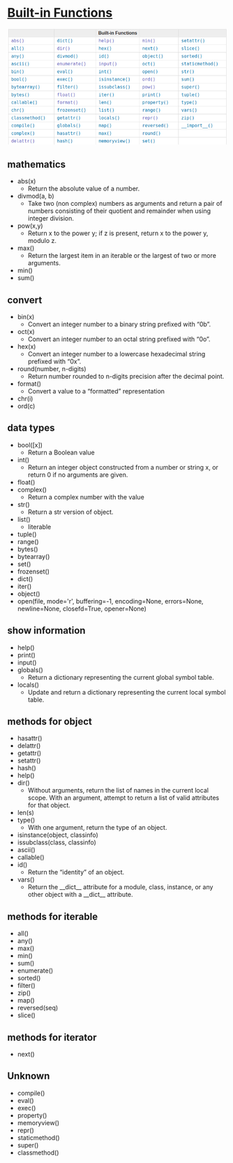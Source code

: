 [Built-in Functions](https://docs.python.org/3/library/functions.html)
====================
 
![all functions](./func.png)			
	
mathematics
------------
- abs(x)
    - Return the absolute value of a number.
- divmod(a, b)
    - Take two (non complex) numbers as arguments and return a pair of numbers consisting of their quotient and remainder when using integer division.
- pow(x,y)
    - Return x to the power y; if z is present, return x to the power y, modulo z.
- max()
    - Return the largest item in an iterable or the largest of two or more arguments.
- min()
- sum()
    
convert
-------
- bin(x)
    - Convert an integer number to a binary string prefixed with “0b”.
- oct(x)
    - Convert an integer number to an octal string prefixed with “0o”.
- hex(x)
    - Convert an integer number to a lowercase hexadecimal string prefixed with “0x”.
- round(number, n-digits)
    - Return number rounded to n-digits precision after the decimal point.
- format()
    - Convert a value to a “formatted” representation
- chr(i)
- ord(c)

data types
----------------
- bool([x])
    - Return a Boolean value
- int()
    - Return an integer object constructed from a number or string x, or return 0 if no arguments are given.
- float()
- complex()
    - Return a complex number with the value
- str()
    - Return a str version of object.
- list()
    - literable
- tuple()
- range()
- bytes()
- bytearray()
- set()
- frozenset()	
- dict()
- iter()
- object()
- open(file, mode='r', buffering=-1, encoding=None, errors=None, newline=None, closefd=True, opener=None)

show information
----------------
- help()
- print()
- input()
- globals()
    - Return a dictionary representing the current global symbol table.
- locals()
    - Update and return a dictionary representing the current local symbol table.

methods for object
------------------
- hasattr()
- delattr()
- getattr()
- setattr()
- hash()
- help()
- dir()
    - Without arguments, return the list of names in the current local scope. With an argument, attempt to return a list of valid attributes for that object.
- len(s)
- type()
    - With one argument, return the type of an object.
- isinstance(object, classinfo)
- issubclass(class, classinfo)
- ascii()
- callable()
- id()
    - Return the “identity” of an object.
- vars()
    - Return the \_\_dict__ attribute for a module, class, instance, or any other object with a \_\_dict__ attribute.

methods for iterable
--------------------
- all()
- any()
- max()
- min()
- sum()
- enumerate()
- sorted()
- filter()
- zip()
- map()
- reversed(seq)
- slice()

methods for iterator
--------------------
- next()

Unknown
-------
- compile()
- eval()
- exec()
- property()
- memoryview()
- repr()
- staticmethod()			
- super()
- classmethod()	